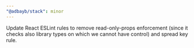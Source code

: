 ```yaml
---
"@adbayb/stack": minor
---
```


Update React ESLint rules to remove read-only-props enforcement (since it checks also library types on which we cannot have control) and spread key rule.
